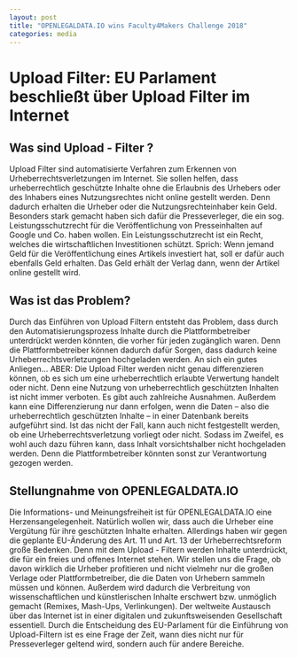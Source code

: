 ```yaml
---
layout: post
title: "OPENLEGALDATA.IO wins Faculty4Makers Challenge 2018"
categories: media
---
```


# Upload Filter: EU Parlament beschließt über Upload Filter im Internet

## Was sind Upload - Filter ?
Upload Filter sind automatisierte Verfahren zum Erkennen von Urheberrechtsverletzungen im Internet. Sie sollen helfen, dass urheberrechtlich geschützte Inhalte ohne die Erlaubnis des Urhebers oder des Inhabers eines Nutzungsrechtes nicht online gestellt werden. Denn dadurch erhalten die Urheber oder die Nutzungsrechteinhaber kein Geld. 
Besonders stark gemacht haben sich dafür die Presseverleger, die ein sog. Leistungsschutzrecht für die Veröffentlichung von Presseinhalten auf Google und Co. haben wollen. Ein Leistungsschutzrecht ist ein Recht, welches die wirtschaftlichen Investitionen schützt. Sprich: Wenn jemand Geld für die Veröffentlichung eines Artikels investiert hat, soll er dafür auch ebenfalls Geld erhalten. Das Geld erhält der Verlag dann, wenn der Artikel online gestellt wird. 

## Was ist das Problem?
Durch das Einführen von Upload Filtern entsteht das Problem, dass durch den Automatisierungsprozess Inhalte durch die Plattformbetreiber unterdrückt werden könnten, die vorher für jeden zugänglich waren. Denn die Plattformbetreiber können dadurch dafür Sorgen, dass dadurch keine Urheberrechtsverletzungen hochgeladen werden. An sich ein gutes Anliegen… ABER: 
Die Upload Filter werden nicht genau differenzieren können, ob es sich um eine urheberrechtlich erlaubte Verwertung handelt oder nicht. Denn eine Nutzung von urheberrechtlich geschützten Inhalten ist nicht immer verboten. Es gibt auch zahlreiche Ausnahmen. Außerdem kann eine Differenzierung nur dann erfolgen, wenn die Daten – also die urheberrechtlich geschützten Inhalte – in einer Datenbank bereits aufgeführt sind. Ist das nicht der Fall, kann auch nicht festgestellt werden, ob eine Urheberrechtsverletzung vorliegt oder nicht. Sodass im Zweifel, es wohl auch dazu führen kann, dass Inhalt vorsichtshalber nicht hochgeladen werden. Denn die Plattformbetreiber könnten sonst zur Verantwortung gezogen werden. 

## Stellungnahme von OPENLEGALDATA.IO
Die Informations- und Meinungsfreiheit ist für OPENLEGALDATA.IO eine Herzensangelegenheit.
Natürlich wollen wir, dass auch die Urheber eine Vergütung für ihre geschützten Inhalte erhalten. 
Allerdings haben wir gegen die geplante EU-Änderung des Art. 11 und Art. 13 der Urheberrechtsreform große Bedenken. Denn mit dem Upload - Filtern werden Inhalte unterdrückt, die für ein freies und offenes Internet stehen.
Wir stellen uns die Frage, ob davon wirklich die Urheber profitieren und nicht vielmehr nur die großen Verlage oder Plattformbetreiber, die die Daten von Urhebern sammeln müssen und können. 
Außerdem wird dadurch die Verbreitung von wissenschaftlichen und künstlerischen Inhalte erschwert bzw. unmöglich gemacht (Remixes, Mash-Ups, Verlinkungen). 
Der weltweite Austausch über das Internet ist in einer digitalen und zukunftsweisenden Gesellschaft essentiell.
Durch die Entscheidung des EU-Parlament für die Einführung von Upload-Filtern ist es eine Frage der Zeit, wann dies nicht nur für Presseverleger geltend wird, sondern auch für andere Bereiche. 
